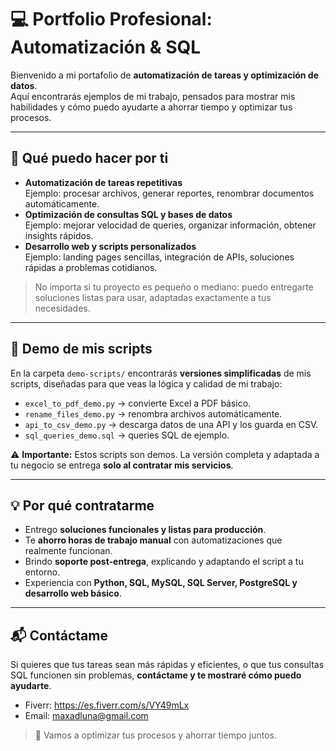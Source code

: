 # 💻 Portfolio Profesional: Automatización & SQL

Bienvenido a mi portafolio de **automatización de tareas y optimización de datos**.  
Aquí encontrarás ejemplos de mi trabajo, pensados para mostrar mis habilidades y cómo puedo ayudarte a ahorrar tiempo y optimizar tus procesos.

---

## 🚀 Qué puedo hacer por ti

- **Automatización de tareas repetitivas**  
  Ejemplo: procesar archivos, generar reportes, renombrar documentos automáticamente.
- **Optimización de consultas SQL y bases de datos**  
  Ejemplo: mejorar velocidad de queries, organizar información, obtener insights rápidos.
- **Desarrollo web y scripts personalizados**  
  Ejemplo: landing pages sencillas, integración de APIs, soluciones rápidas a problemas cotidianos.

> No importa si tu proyecto es pequeño o mediano: puedo entregarte soluciones listas para usar, adaptadas exactamente a tus necesidades.

---

## 📂 Demo de mis scripts

En la carpeta `demo-scripts/` encontrarás **versiones simplificadas** de mis scripts, diseñadas para que veas la lógica y calidad de mi trabajo:

- `excel_to_pdf_demo.py` → convierte Excel a PDF básico.
- `rename_files_demo.py` → renombra archivos automáticamente.
- `api_to_csv_demo.py` → descarga datos de una API y los guarda en CSV.
- `sql_queries_demo.sql` → queries SQL de ejemplo.

⚠️ **Importante:** Estos scripts son demos. La versión completa y adaptada a tu negocio se entrega **solo al contratar mis servicios**.

---

## 💡 Por qué contratarme

- Entrego **soluciones funcionales y listas para producción**.  
- Te **ahorro horas de trabajo manual** con automatizaciones que realmente funcionan.  
- Brindo **soporte post-entrega**, explicando y adaptando el script a tu entorno.  
- Experiencia con **Python, SQL, MySQL, SQL Server, PostgreSQL y desarrollo web básico**.

---

## 📬 Contáctame

Si quieres que tus tareas sean más rápidas y eficientes, o que tus consultas SQL funcionen sin problemas, **contáctame y te mostraré cómo puedo ayudarte**.

- Fiverr:
  https://es.fiverr.com/s/VY49mLx 
- Email: maxadluna@gmail.com

> 🚀 Vamos a optimizar tus procesos y ahorrar tiempo juntos.
